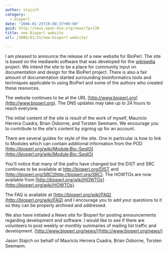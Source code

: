 ```yaml
---
author: stajich
category:
  - bioperl
date: "2006-01-25T19:00:37+00:00"
guid: http://news.open-bio.org/news/?p=138
title: new Bioperl website
url: /2006/01/25/new-bioperl-website/

---
```

I am pleased to announce the release of a new website for BioPerl. The site is based on the mediawiki software that was developed for the [wikipedia](http://www.wikipedia.org) project. We intend the site to be a place for community input on documentation and design for the BioPerl project. There is also a fair amount of documentation started surrounding bioinformatics tools and techniques applicable to using BioPerl and some of the authors who created these resources.

The website continues to be at the URL [http://www.bioperl.org](http://www.bioperl.org). The DNS updates may take up to 24 hours to reach everyone.

The initial content of the site is result of the work of myself, Mauricio Herrera Cuadra, Brian Osborne, and Torsten Seemann. We encourage you to contribute to the site's content by signing up for an account.

There are several guides for style of the site. One in particular is how to link to Modules which can contain additional information from the POD [http://bioperl.org/wiki/Module:Bio::SeqIO](http://bioperl.org/wiki/Module:Bio::SeqIO)

You'll notice that many of the paths have changed but the DIST and SRC continues to be available at http://bioperl.org/DIST and [http://bioperl.org/SRC](http://bioperl.org/SRC). The HOWTOs are now available from [http://bioperl.org/wiki/HOWTOs](http://bioperl.org/wiki/HOWTOs).

The FAQ is available at [http://bioperl.org/wiki/FAQ](http://bioperl.org/wiki/FAQ) and I encourage you to add your questions to it so they can be properly archived and addressed.

We also have initiated a News site for Bioperl for posting announcements regarding development and software. I would like to see if there are volunteers to post weekly or monthly summaries of mailing list traffic and development. [http://www.bioperl.org/news/](http://www.bioperl.org/news/)

Jason Stajich on behalf of Mauricio Herrera Cuadra, Brian Osborne, Torsten Seemann.
